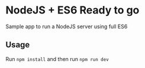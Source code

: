 # NodeJS + ES6 Ready to go
Sample app to run a NodeJS server using full ES6

## Usage
Run `npm install` and then run `npm run dev`
